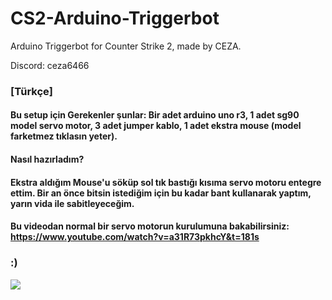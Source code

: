 # CS2-Arduino-Triggerbot
Arduino Triggerbot for Counter Strike 2, made by CEZA.

Discord: ceza6466

### [Türkçe]
#### Bu setup için Gerekenler şunlar: Bir adet arduino uno r3, 1 adet sg90 model servo motor, 3 adet jumper kablo, 1 adet ekstra mouse (model farketmez tıklasın yeter).
#### Nasıl hazırladım? 
#### Ekstra aldığım Mouse'u söküp sol tık bastığı kısıma servo motoru entegre ettim. Bir an önce bitsin istediğim için bu kadar bant kullanarak yaptım, yarın vida ile sabitleyeceğim.
#### Bu videodan normal bir servo motorun kurulumuna bakabilirsiniz: https://www.youtube.com/watch?v=a31R73pkhcY&t=181s

### :)
![](https://cdn.discordapp.com/attachments/1126451636450103420/1181234079136493678/20231204_170146.jpg)
